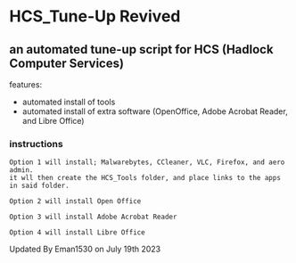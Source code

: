 # HCS_Tune-Up Revived
an automated tune-up script for HCS (Hadlock Computer Services)
---
features:
* automated install of tools
* automated install of extra software (OpenOffice, Adobe Acrobat Reader, and Libre Office)
### instructions
>	
	Option 1 will install; Malwarebytes, CCleaner, VLC, Firefox, and aero admin.
	it wll then create the HCS_Tools folder, and place links to the apps in said folder.
	
	Option 2 will install Open Office
	
	Option 3 will install Adobe Acrobat Reader
	
	Option 4 will install Libre Office


Updated By Eman1530 on July 19th 2023
